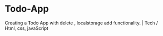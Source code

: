 # Todo-App
Creating a Todo App with delete , localstorage add functionality. | Tech / Html, css, javaScript